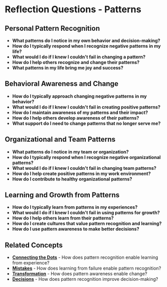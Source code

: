 # Reflection Questions - Patterns

## Personal Pattern Recognition
- **What patterns do I notice in my own behavior and decision-making?**
- **How do I typically respond when I recognize negative patterns in my life?**
- **What would I do if I knew I couldn't fail in changing a pattern?**
- **How do I help others recognize and change their patterns?**
- **What patterns in my life bring me joy and success?**

## Behavioral Awareness and Change
- **How do I typically approach changing negative patterns in my behavior?**
- **What would I do if I knew I couldn't fail in creating positive patterns?**
- **How do I maintain awareness of my patterns and their impact?**
- **How do I help others develop awareness of their patterns?**
- **What support do I need to change patterns that no longer serve me?**

## Organizational and Team Patterns
- **What patterns do I notice in my team or organization?**
- **How do I typically respond when I recognize negative organizational patterns?**
- **What would I do if I knew I couldn't fail in changing team patterns?**
- **How do I help create positive patterns in my work environment?**
- **How do I contribute to healthy organizational patterns?**

## Learning and Growth from Patterns
- **How do I typically learn from patterns in my experiences?**
- **What would I do if I knew I couldn't fail in using patterns for growth?**
- **How do I help others learn from their patterns?**
- **How do I create cultures that value pattern recognition and learning?**
- **How do I use pattern awareness to make better decisions?**

## Related Concepts
- **[Connecting the Dots](../connecting-the-dots/README.md)** - How does pattern recognition enable learning from experience?
- **[Mistakes](../mistakes/README.md)** - How does learning from failure enable pattern recognition?
- **[Transformation](../transformation/README.md)** - How does pattern awareness enable change?
- **[Decisions](../decisions/README.md)** - How does pattern recognition improve decision-making?
